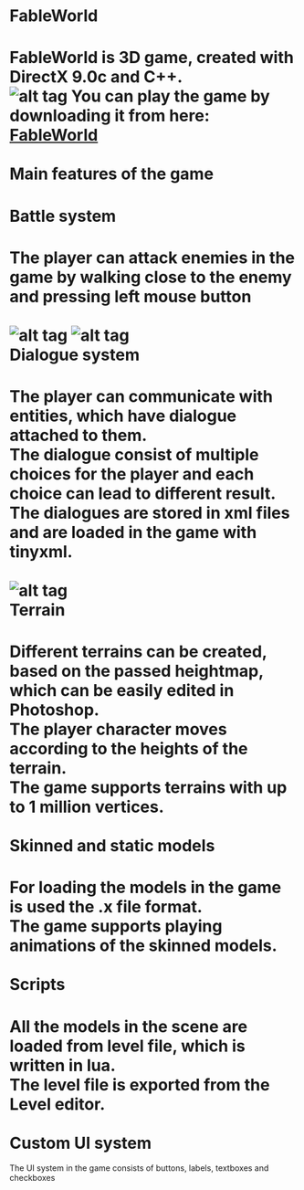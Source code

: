 FableWorld
==========

FableWorld is 3D game, created with DirectX 9.0c and C++.<br />
![alt tag](http://i.imgur.com/AahcNAz.jpg)
You can play the game by downloading it from here: <a href="https://www.dropbox.com/s/v3altwtltjt1vq3/FableWorld.zip" target="_blank">FableWorld</a><br/> <br />
Main features of the game<br />
====
  Battle system<br />
===
  The player can attack enemies in the game by walking close to the enemy and pressing left mouse button<br /><br />
  ![alt tag](http://i.imgur.com/VWn3NxV.jpg)
  ![alt tag](http://i.imgur.com/65Fix8w.jpg)
<br />
  Dialogue system<br />
===
  The player can communicate with entities, which have dialogue attached to them.<br />
  The dialogue consist of multiple choices for the player and each choice can lead to different result.<br />
  The dialogues are stored in xml files and are loaded in the game with tinyxml.<br /><br />
  ![alt tag](http://i.imgur.com/7IwLeUM.jpg)
  <br />
  Terrain<br />
===
  Different terrains can be created, based on the passed heightmap, which can be easily edited in Photoshop.<br />
  The player character moves according to the heights of the terrain.<br />
  The game supports terrains with up to 1 million vertices.<br /><br />
  Skinned and static models<br />
===
  For loading the models in the game is used the .x file format. <br />
  The game supports playing animations of the skinned models. <br /><br />
  Scripts<br />
===
  All the models in the scene are loaded from level file, which is written in lua.<br />
  The level file is exported from the Level editor. <br /><br />
  Custom UI system<br />
===
  The UI system in the game consists of buttons, labels, textboxes and checkboxes<br /><br />
  
